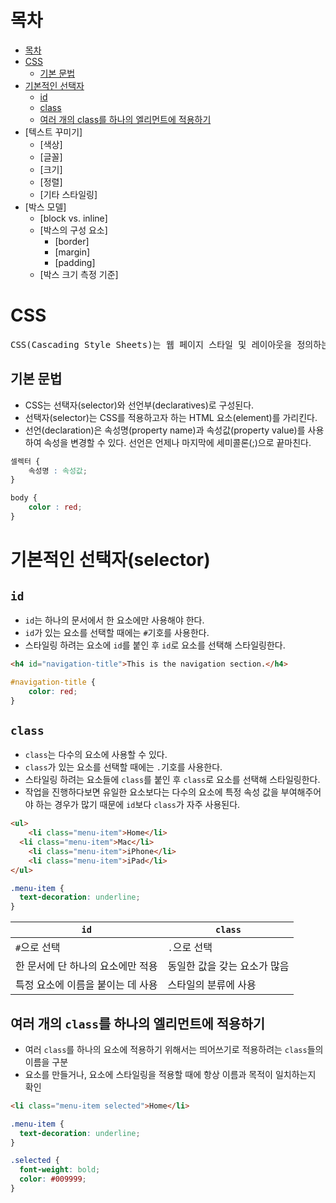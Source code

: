 # 목차
* [목차](#목차)
* [CSS](#css)
    + [기본 문법](#기본-문법)
* [기본적인 선택자](#기본적인-선택자selector)
    + [id](#id)
    + [class](#class)
    + [여러 개의 class를 하나의 엘리먼트에 적용하기](#여러-개의-class를-하나의-엘리먼트에-적용하기)
* [텍스트 꾸미기]
    + [색상]
    + [글꼴]
    + [크기]
    + [정렬]
    + [기타 스타일링]
* [박스 모델]    
    + [block vs. inline]
    + [박스의 구성 요소]
        + [border]
        + [margin]
        + [padding]
    + [박스 크기 측정 기준]

# CSS
<pre>
CSS(Cascading Style Sheets)는 웹 페이지 스타일 및 레이아웃을 정의하는 스타일 시트 언어이다.
</pre>
## 기본 문법
* CSS는 선택자(selector)와 선언부(declaratives)로 구성된다.
* 선택자(selector)는 CSS를 적용하고자 하는 HTML 요소(element)를 가리킨다.
* 선언(declaration)은 속성명(property name)과 속성값(property value)를 사용하여 속성을 변경할 수 있다. 선언은 언제나 마지막에 세미콜론(;)으로 끝마친다. 
```css
셀렉터 {
    속성명 : 속성값;
}
```
```css
body {
    color : red;
}
```
# 기본적인 선택자(selector)
## `id`
* `id`는 하나의 문서에서 한 요소에만 사용해야 한다.
* `id`가 있는 요소를 선택할 때에는 `#`기호를 사용한다.
* 스타일링 하려는 요소에 `id`를 붙인 후 `id`로 요소를 선택해 스타일링한다.
```html
<h4 id="navigation-title">This is the navigation section.</h4>
```
```css
#navigation-title {
    color: red;
}
```
## `class`
* `class`는 다수의 요소에 사용할 수 있다.
* `class`가 있는 요소를 선택할 때에는 `.`기호를 사용한다.
* 스타일링 하려는 요소들에 `class`를 붙인 후 `class`로 요소를 선택해 스타일링한다.
* 작업을 진행하다보면 유일한 요소보다는 다수의 요소에 특정 속성 값을 부여해주어야 하는 경우가 많기 때문에 `id`보다 `class`가 자주 사용된다.
```html
<ul>
	<li class="menu-item">Home</li>
  <li class="menu-item">Mac</li>
	<li class="menu-item">iPhone</li>
	<li class="menu-item">iPad</li>
</ul>
```
```css
.menu-item {
  text-decoration: underline;
}
```
<!-- Markdown -->
`id`|`class`
-|-
`#`으로 선택|`.`으로 선택
한 문서에 단 하나의 요소에만 적용|동일한 값을 갖는 요소가 많음
특정 요소에 이름을 붙이는 데 사용|스타일의 분류에 사용
## 여러 개의 `class`를 하나의 엘리먼트에 적용하기
* 여러 `class`를 하나의 요소에 적용하기 위해서는 띄어쓰기로 적용하려는 `class`들의 이름을 구분
* 요소를 만들거나, 요소에 스타일링을 적용할 때에 항상 이름과 목적이 일치하는지 확인
```html
<li class="menu-item selected">Home</li>
```
```css
.menu-item {
  text-decoration: underline;
}

.selected {
  font-weight: bold;
  color: #009999;
}
```